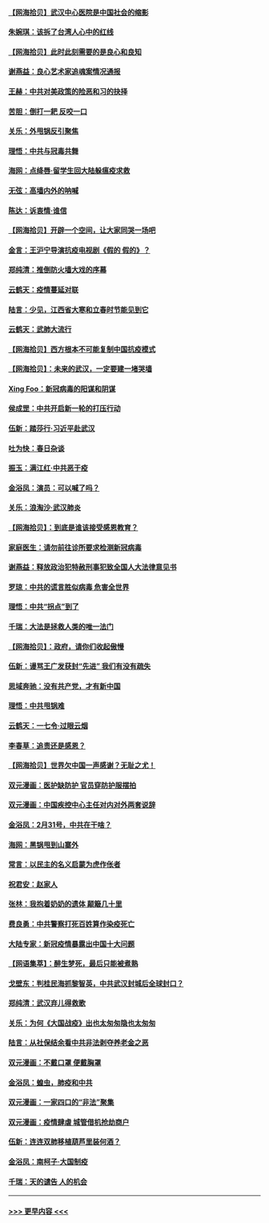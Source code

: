 #### [【网海拾贝】武汉中心医院是中国社会的缩影](../pages/nsc993/n11946574.md?t=03180102) 
#### [朱婉琪：该拆了台湾人心中的红线](../pages/nsc993/n11946959.md?t=03180102) 
#### [【网海拾贝】此时此刻需要的是良心和良知](../pages/nsc993/n11945471.md?t=03180102) 
#### [谢燕益：良心艺术家追魂案情况通报](../pages/nsc993/n11945327.md?t=03180102) 
#### [王赫：中共对美政策的险恶和习的抉择](../pages/nsc993/n11944942.md?t=03180102) 
#### [苦胆：倒打一耙 反咬一口](../pages/nsc993/n11944542.md?t=03180102) 
#### [关乐：外甩锅反引聚焦](../pages/nsc993/n11944211.md?t=03180102) 
#### [理悟：中共与冠毒共舞](../pages/nsc993/n11944197.md?t=03180102) 
#### [海网：点绛唇‧留学生回大陆躲瘟疫求救](../pages/nsc993/n11944043.md?t=03180102) 
#### [无弦：高墙内外的呐喊](../pages/nsc993/n11943684.md?t=03180102) 
#### [陈达：诉衷情·谁信](../pages/nsc993/n11942899.md?t=03180102) 
#### [【网海拾贝】开辟一个空间，让大家同哭一场吧](../pages/nsc993/n11942165.md?t=03180102) 
#### [金言：王沪宁导演抗疫电视剧《假的 假的》？](../pages/nsc993/n11941510.md?t=03180102) 
#### [郑纯清：推倒防火墙大戏的序幕](../pages/nsc993/n11940838.md?t=03180102) 
#### [云鹤天：疫情蔓延对联](../pages/nsc993/n11940579.md?t=03180102) 
#### [陆言：少见，江西省大寒和立春时节能见到它](../pages/nsc993/n11939983.md?t=03180102) 
#### [云鹤天：武肺大流行](../pages/nsc993/n11939902.md?t=03180102) 
#### [【网海拾贝】西方根本不可能复制中国抗疫模式](../pages/nsc993/n11939725.md?t=03180102) 
#### [【网海拾贝】：未来的武汉，一定要建一堵哭墙](../pages/nsc993/n11938684.md?t=03180102) 
#### [Xing Foo：新冠病毒的阳谋和阴谋](../pages/nsc993/n11936086.md?t=03180102) 
#### [侯成罡：中共开启新一轮的打压行动](../pages/nsc993/n11935730.md?t=03180102) 
#### [伍新：踏莎行‧习近平赴武汉](../pages/nsc993/n11935157.md?t=03180102) 
#### [吐为快：春日杂谈](../pages/nsc993/n11934776.md?t=03180102) 
#### [振玉：满江红‧中共恶于疫](../pages/nsc993/n11934647.md?t=03180102) 
#### [金浴凤：演员：可以喊了吗？](../pages/nsc993/n11934602.md?t=03180102) 
#### [关乐：浪淘沙·武汉肺炎](../pages/nsc993/n11931792.md?t=03180102) 
#### [【网海拾贝】：到底是谁该接受感恩教育？](../pages/nsc993/n11931552.md?t=03180102) 
#### [家庭医生：请勿前往诊所要求检测新冠病毒](../pages/nsc993/n11929190.md?t=03180102) 
#### [谢燕益：释放政治犯特赦刑事犯致全国人大法律意见书](../pages/nsc993/n11928978.md?t=03180102) 
#### [罗琼：中共的谎言胜似病毒 危害全世界](../pages/nsc993/n11922636.md?t=03180102) 
#### [理悟：中共“拐点”到了](../pages/nsc993/n11928496.md?t=03180102) 
#### [千瑞：大法是拯救人类的唯一法门](../pages/nsc993/n11927637.md?t=03180102) 
#### [【网海拾贝】：政府，请你们收起傲慢](../pages/nsc993/n11926932.md?t=03180102) 
#### [伍新：谩骂王广发获封“先进” 我们有没有疏失](../pages/nsc993/n11926101.md?t=03180102) 
#### [思域奔驰：没有共产党，才有新中国](../pages/nsc993/n11926058.md?t=03180102) 
#### [理悟：中共甩锅难](../pages/nsc993/n11925355.md?t=03180102) 
#### [云鹤天：一七令·过眼云烟](../pages/nsc993/n11925284.md?t=03180102) 
#### [李春草：追责还是感恩？](../pages/nsc993/n11925274.md?t=03180102) 
#### [【网海拾贝】世界欠中国一声感谢？无耻之尤！](../pages/nsc993/n11925239.md?t=03180102) 
#### [双元漫画：医护缺防护 官员穿防护服摆拍](../pages/nsc993/n11923899.md?t=03180102) 
#### [双元漫画：中国疾控中心主任对内对外两套说辞](../pages/nsc993/n11921994.md?t=03180102) 
#### [金浴凤：2月31号，中共在干啥？](../pages/nsc993/n11922706.md?t=03180102) 
#### [海网：黑锅甩到山寨外](../pages/nsc993/n11922688.md?t=03180102) 
#### [常言：以民主的名义启蒙为虎作伥者](../pages/nsc993/n11922217.md?t=03180102) 
#### [祝君安：赵家人](../pages/nsc993/n11922209.md?t=03180102) 
#### [张林：我抱着奶奶的遗体 颠簸几十里](../pages/nsc993/n11920945.md?t=03180102) 
#### [费良勇：中共警察打死百姓算作染疫死亡](../pages/nsc993/n11919264.md?t=03180102) 
#### [大陆专家：新冠疫情暴露出中国十大问题](../pages/nsc993/n11919187.md?t=03180102) 
#### [【网语集萃】：醉生梦死，最后只能被煮熟](../pages/nsc993/n11918994.md?t=03180102) 
#### [戈壁东：判桂民海抓黎智英，中共武汉封城后全球封口？](../pages/nsc993/n11917982.md?t=03180102) 
#### [郑纯清：武汉弃儿得救歌](../pages/nsc993/n11917881.md?t=03180102) 
#### [关乐：为何《大国战疫》出也太匆匆隐也太匆匆](../pages/nsc993/n11917792.md?t=03180102) 
#### [陆言：从社保结余看中共非法剥夺养老金之恶](../pages/nsc993/n11917084.md?t=03180102) 
#### [双元漫画：不戴口罩 便戴胸罩](../pages/nsc993/n11916447.md?t=03180102) 
#### [金浴凤：蝗虫，肺疫和中共](../pages/nsc993/n11916904.md?t=03180102) 
#### [双元漫画：一家四口的“非法”聚集](../pages/nsc993/n11916378.md?t=03180102) 
#### [双元漫画：疫情肆虐 城管借机抢劫商户](../pages/nsc993/n11916310.md?t=03180102) 
#### [伍新：连连双肺移植葫芦里装何酒？](../pages/nsc993/n11913667.md?t=03180102) 
#### [金浴凤：南柯子·大国制疫](../pages/nsc993/n11913657.md?t=03180102) 
#### [千瑞：天的谴告  人的机会](../pages/nsc993/n11913309.md?t=03180102) 

----
#### [ >>> 更早内容 <<< ](../indexes/nsc993-earlier.md)
